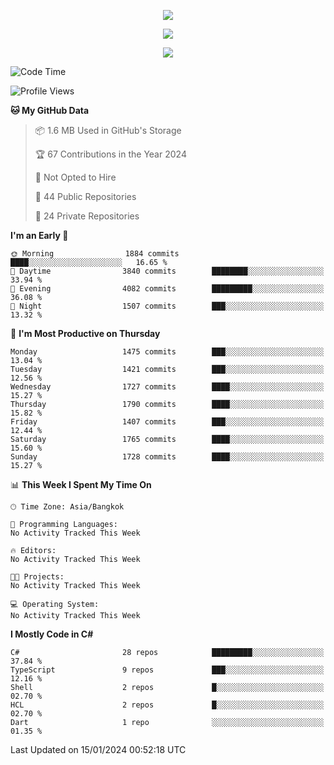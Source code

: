 <p align="center">
  <a href="say-hi.gif"> 
    <img align="center" src="say-hi.gif"/>
  </a>
</p>
<p align="center">
  <a href="https://github.com/htthinh1999">
    <img align="center" src="https://github-readme-stats-kappa-pink.vercel.app/api?username=htthinh1999&show_icons=true&count_private=true&theme=dracula"/>
  </a>
</p>
<p align="center">
  <a href="https://github.com/htthinh1999">
    <img src="https://github-readme-stats-kappa-pink.vercel.app/api/top-langs/?username=htthinh1999&layout=compact&langs_count=6&count_private=true&hide=tsql,hlsl,glsl,shaderlab&theme=dracula"/>
  </a>
</p>

<!--START_SECTION:waka-->
![Code Time](http://img.shields.io/badge/Code%20Time-0%20secs-blue)

![Profile Views](http://img.shields.io/badge/Profile%20Views-0-blue)

**🐱 My GitHub Data** 

> 📦 1.6 MB Used in GitHub's Storage 
 > 
> 🏆 67 Contributions in the Year 2024
 > 
> 🚫 Not Opted to Hire
 > 
> 📜 44 Public Repositories 
 > 
> 🔑 24 Private Repositories 
 > 
**I'm an Early 🐤** 

```text
🌞 Morning                1884 commits        ████░░░░░░░░░░░░░░░░░░░░░   16.65 % 
🌆 Daytime                3840 commits        ████████░░░░░░░░░░░░░░░░░   33.94 % 
🌃 Evening                4082 commits        █████████░░░░░░░░░░░░░░░░   36.08 % 
🌙 Night                  1507 commits        ███░░░░░░░░░░░░░░░░░░░░░░   13.32 % 
```
📅 **I'm Most Productive on Thursday** 

```text
Monday                   1475 commits        ███░░░░░░░░░░░░░░░░░░░░░░   13.04 % 
Tuesday                  1421 commits        ███░░░░░░░░░░░░░░░░░░░░░░   12.56 % 
Wednesday                1727 commits        ████░░░░░░░░░░░░░░░░░░░░░   15.27 % 
Thursday                 1790 commits        ████░░░░░░░░░░░░░░░░░░░░░   15.82 % 
Friday                   1407 commits        ███░░░░░░░░░░░░░░░░░░░░░░   12.44 % 
Saturday                 1765 commits        ████░░░░░░░░░░░░░░░░░░░░░   15.60 % 
Sunday                   1728 commits        ████░░░░░░░░░░░░░░░░░░░░░   15.27 % 
```


📊 **This Week I Spent My Time On** 

```text
🕑︎ Time Zone: Asia/Bangkok

💬 Programming Languages: 
No Activity Tracked This Week

🔥 Editors: 
No Activity Tracked This Week

🐱‍💻 Projects: 
No Activity Tracked This Week

💻 Operating System: 
No Activity Tracked This Week
```

**I Mostly Code in C#** 

```text
C#                       28 repos            █████████░░░░░░░░░░░░░░░░   37.84 % 
TypeScript               9 repos             ███░░░░░░░░░░░░░░░░░░░░░░   12.16 % 
Shell                    2 repos             █░░░░░░░░░░░░░░░░░░░░░░░░   02.70 % 
HCL                      2 repos             █░░░░░░░░░░░░░░░░░░░░░░░░   02.70 % 
Dart                     1 repo              ░░░░░░░░░░░░░░░░░░░░░░░░░   01.35 % 
```




 Last Updated on 15/01/2024 00:52:18 UTC
<!--END_SECTION:waka-->
